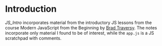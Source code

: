# Introduction

*JS_Intro* incorporates material from the introductory JS lessons from the course Modern JavaScript from the Beginning by [Brad Traversy](https://www.udemy.com/modern-javascript-from-the-beginning/). The notes incorporate only material I found to be of interest, while the `app.js` is a JS scratchpad with comments.
